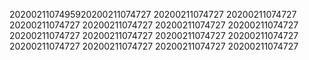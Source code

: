 2020021107495920200211074727
20200211074727
20200211074727
20200211074727
20200211074727
20200211074727
20200211074727
20200211074727
20200211074727
20200211074727
20200211074727
20200211074727
20200211074727
20200211074727
20200211074727
